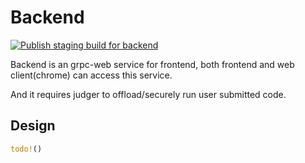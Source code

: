 # Backend

[![Publish staging build for backend](https://github.com/mdcpp/mdoj/actions/workflows/backend.yml/badge.svg?branch=staging)](https://github.com/mdcpp/mdoj/actions/workflows/backend.yml)

Backend is an grpc-web service for frontend, both frontend and web client(chrome) can access this service.

And it requires judger to offload/securely run user submitted code.

## Design

```rust
todo!()
```
